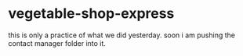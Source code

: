 # vegetable-shop-express
this is only a practice of what we did yesterday. 
soon i am pushing the contact manager folder into it.
